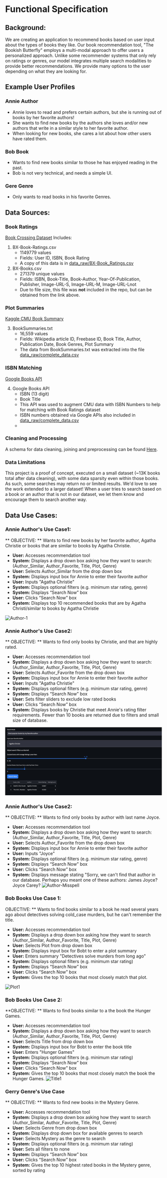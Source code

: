 
# Functional Specification

## Background:
We are creating an application to recommend books based on user input about the types of books they like.  Our book recommendation tool, "The Bookish Butterfly" employs a multi-modal approach to offer users a personalized approach. Unlike some recommender systems that only rely on ratings or genres, our model integrates multiple search modalities to provide better recommendations. We provide many options to the user depending on what they are looking for. 

## Example User Profiles

### Annie Author 
- Annie loves to read and prefers certain authors, but she is running out of books by her favorite authors!
- She wants to find new books by the authors she loves and/or new authors that write in a similar style to her favorite author.
- When looking for new books, she cares a lot about how other users have rated them.    

### Bob Book 
- Wants to find new books similar to those he has enjoyed reading in the past.
- Bob is not very technical, and needs a simple UI.  

### Gere Genre 
- Only wants to read books in his favorite Genres.

## Data Sources:

### Book Ratings
[Book Crossing Dataset](https://www.kaggle.com/datasets/ruchi798/bookcrossing-dataset/data)
Includes:
1.  BX-Book-Ratings.csv 
    - 1149779 values
    - Fields: User ID, ISBN, Book Rating
    - A copy of this data is in [data_raw/BX-Book_Ratings.csv](data_raw/BX-Book-Ratings.csv)
2.  BX-Books.csv 
    - 271379 unique values
    - Fields: ISBN, Book-Title, Book-Author, Year-Of-Publication, Publisher, Image-URL-S, Image-URL-M, Image-URL-Lnot
    - Due to file size, this file was **not** included in the repo, but can be obtained from the link above.  

### Plot Summaries
[Kaggle CMU Book Summary](https://www.kaggle.com/datasets/ymaricar/cmu-book-summary-dataset?resource=download) 

3. BookSummaries.txt
    - 16,559 values
    - Fields: Wikipedia article ID, Freebase ID, Book Title, Author, Publication Date, Book Genres, Plot Summary
    - The data from BookSummaries.txt was extracted into the file [data_raw/complete_data.csv](data_raw/complete_data.csv)

### ISBN Matching
[Google Books API](https://developers.google.com/books/)

4. Google Books API
    - ISBN (13 digit)
    - Book Title
    - This API was used to augment CMU data with ISBN Numbers to help for matching with Book Ratings dataset
    - ISBN numbers obtained via Google APIs also included in [data_raw/complete_data.csv](data_raw/complete_data.csv)
    - 
### Cleaning and Processing  
A schema for data cleaning, joining and preprocessing can be found [Here](bookworm/data/Data_Processing_Slides.pdf).

### Data Limitations
This project is a proof of concept, executed on a small dataset (~13K books  total after data cleaning), with some data sparsity even within those books. 
As such, some searches may return no or limited results. We'd love to see the work extended to a larger dataset! When a user tries to search based on a book or an author that is not in our dataset, we let them know and encourage them to search another way. 

## Data Use Cases:

### Annie Author's Use Case1:
** OBJECTIVE: ** Wants to find new books by her favorite author, Agatha Christie
or books that are similar to books by Agatha Christie.  

- **User:** Accesses recommendation tool
- **System:** Displays a drop down box asking how they want to search: (Author_Similar, Author_Favorite, Title, Plot, Genre)
- **User:** Selects Author_Similar from the drop down box 
- **System:** Displays input box for Annie to enter their favorite author 
- **User:**  Inputs "Agatha Christie" 
- **System:** Displays optional filters (e.g. minimum star rating, genre)
- **System:** Displays “Search Now” box
- **User:** Clicks “Search Now” box 
- **System:** Displays top 10 recommended books that are by Agatha Christi/similar to books by Agatha Christie

![Author-1](walkthrough_images/walkthrough_image1.jpg)

### Annie Author's Use Case2:
** OBJECTIVE: ** Wants to find only books by Christie, and that are highly rated.

- **User:** Accesses recommendation tool
- **System:** Displays a drop down box asking how they want to search: (Author_Similar, Author_Favorite, Title, Plot, Genre)
- **User:** Selects Author_Favorite from the drop down box 
- **System:** Displays input box for Annie to enter their favorite author 
- **User:**  Inputs "Agatha Christie" 
- **System:** Displays optional filters (e.g. minimum star rating, genre)
- **System:** Displays “Search Now” box
- **User:** Sets filter sliders to exclude low rated books
- **User:** Clicks “Search Now” box 
- **System:** Displays books by Christie that meet Annie's rating filter requirements. Fewer than 10 books are
returned due to filters and small size of database. 

![Author-2](../examples/walkthrough_images/walkthrough_image2.jpg)

### Annie Author's Use Case2:
** OBJECTIVE: ** Wants to find only books by author with last name Joyce.  

- **User:** Accesses recommendation tool
- **System:** Displays a drop down box asking how they want to search: (Author_Similar, Author_Favorite, Title, Plot, Genre)
- **User:** Selects Author_Favorite from the drop down box 
- **System:** Displays input box for Annie to enter their favorite author 
- **User:**  Inputs "Joyce" 
- **System:** Displays optional filters (e.g. minimum star rating, genre)
- **System:** Displays “Search Now” box
- **User:** Clicks “Search Now” box 
- **System:** Displays message stating "Sorry, we can't find that author in our database. Perhaps you meant one of
these authors: James Joyce?  Joyce Carey? 
![Author-Misspell](walkthrough_images/WalkthroughImage7.png)

### Bob Books Use Case 1:
OBJECTIVE: ** Wants to find books similar to a book he read several years ago about detectives solving
cold_case murders, but he can't remember the title. 

- **User:** Accesses recommendation tool
- **System:** Displays a drop down box asking how they want to search (Author_Similar,  Author_Favorite, Title, Plot, Genre)
- **User:** Selects Plot from drop down box 
- **System:** Displays input box for Bobt to enter a plot summary   
- **User:** Enters summary "Detectives solve murders from long ago"
- **System:** Displays optional filters (e.g. minimum star rating)
- **System:** Displays “Search Now” box 
- **User:** Clicks “Search Now” box 
- **System:** Gives the top 10 books that most closely match that plot. 

![Plot1](walkthrough_images/WalkthroughImage6.png)


### Bob Books Use Case 2:
**OBJECTIVE: ** Wants to find books similar to a the book the Hunger Games. 

- **User:** Accesses recommendation tool
- **System:** Displays a drop down box asking how they want to search (Author_Similar,  Author_Favorite, Title, Plot, Genre)
- **User:** Selects Title from drop down box 
- **System:** Displays input box for Bobt to enter the book title    
- **User:** Enters "Hunger Games" 
- **System:** Displays optional filters (e.g. minimum star rating)
- **System:** Displays “Search Now” box 
- **User:** Clicks “Search Now” box 
- **System:** Gives the top 10 books that most closely match the book the Hunger Games.
![Title1](walkthrough_images/walkthrough_image4.jpg)

### Gerry Genre's Use Case 
** OBJECTIVE: ** Wants to find new books in the Mystery Genre.
- **User:** Accesses recommendation tool
- **System:** Displays a drop down box asking how they want to search (Author_Similar,  Author_Favorite, Title,     Plot, Genre)
- **User:** Selects Genre from drop down box 
- **System:** Displays drop down box for available genres to search 
- **User:** Selects Mystery as the genre to search 
- **System:** Displays optional filters (e.g. minimum star rating)
- **User:** Sets all filters to none 
- **System:** Displays “Search Now” box 
- **User:** Clicks “Search Now” box 
- **System:** Gives the top 10 highest rated books in the Mystery genre, sorted by rating 


